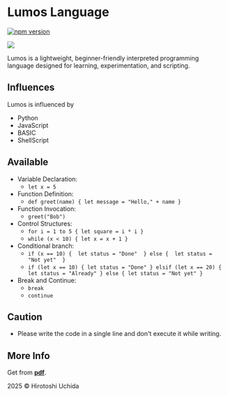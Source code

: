 # Lumos Language

[![npm version](https://img.shields.io/npm/v/lumos-language.svg)](https://www.npmjs.com/package/lumos-language)

<img src="https://cdn.glitch.global/a6e15949-0cae-4ce8-a653-5883a6d0adc5/Lumos.png?v=1748865997035" />

Lumos is a lightweight, beginner-friendly interpreted programming language designed for learning, experimentation, and scripting.

## Influences

Lumos is influenced by

- Python
- JavaScript
- BASIC
- ShellScript

## Available

- Variable Declaration:
  <ul>
    <li><code>let x = 5</code></li>
  </ul>
- Function Definition:
  <ul>
    <li><code>def greet(name) { let message = "Hello," + name }</code></li>
  </ul>
- Function Invocation:
  <ul>
    <li><code>greet("Bob")</code></li>
  </ul>
- Control Structures:
  <ul>
    <li><code>for i = 1 to 5 { let square = i * i }</code></li>
    <li><code>while (x < 10) { let x = x + 1 }</code></li>
  </ul>
- Conditional branch:
  <ul>
    <li><code>if (x == 10) {  let status = "Done"  } else {  let status = "Not yet"  }</code></li>
    <li><code>if (let x == 10) { let status = "Done" } elsif (let x == 20) { let status = "Already" } else { let status = "Not yet" }</code></li>
  </ul>
- Break and Continue:
  <ul>
    <li><code>break</code></li>
    <li><code>continue</code></li>
  </ul>

## Caution

- Please write the code in a single line and don't execute it while writing.

## More Info
Get from <strong><a href="https://cdn.glitch.global/a6e15949-0cae-4ce8-a653-5883a6d0adc5/Lumos.pdf?v=1748869028196">pdf</a></strong>.

2025 © Hirotoshi Uchida
